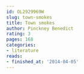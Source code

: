 ```yaml
---
id: OL2929969W
slug: town-smokes
title: Town smokes
author: Pinckney Benedict
rating: 3
pages: 168
categories:
- literature
reads:
- finished_at: '2014-04-05'
---
```


